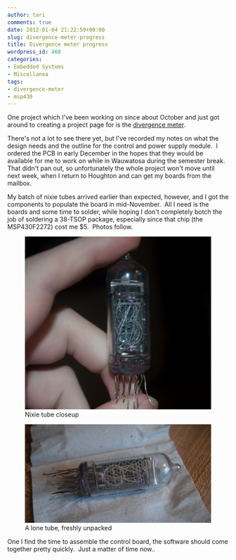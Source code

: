 ```yaml
---
author: tari
comments: true
date: 2012-01-04 21:22:59+00:00
slug: divergence-meter-progress
title: Divergence meter progress
wordpress_id: 468
categories:
- Embedded Systems
- Miscellanea
tags:
- divergence-meter
- msp430
---
```


One project which I've been working on since about October and just got around
to creating a project page for is the [divergence
meter](/projects/divergence-meter.html).

There's not a lot to see there yet, but I've recorded my notes on what the
design needs and the outline for the control and power supply module.  I ordered
the PCB in early December in the hopes that they would be available for me to
work on while in Wauwatosa during the semester break.  That didn't pan out, so
unfortunately the whole project won't move until next week, when I return to
Houghton and can get my boards from the mailbox.

My batch of nixie tubes arrived earlier than expected, however, and I got the
components to populate the board in mid-November.  All I need is the boards and
some time to solder, while hoping I don't completely botch the job of soldering
a 38-TSOP package, especially since that chip (the MSP430F2272) cost me $5. 
Photos follow.

<figure>
    <img src="/images/2012/DSC_2831.jpg" />
    <figcaption>Nixie tube closeup</figcaption>
</figure>

<figure>
    <img src="/images/2012/DSC_2828.jpg" />
    <figcaption>A lone tube, freshly unpacked</figcaption>
</figure>

One I find the time to assemble the control board, the software should come
together pretty quickly.  Just a matter of time now..
